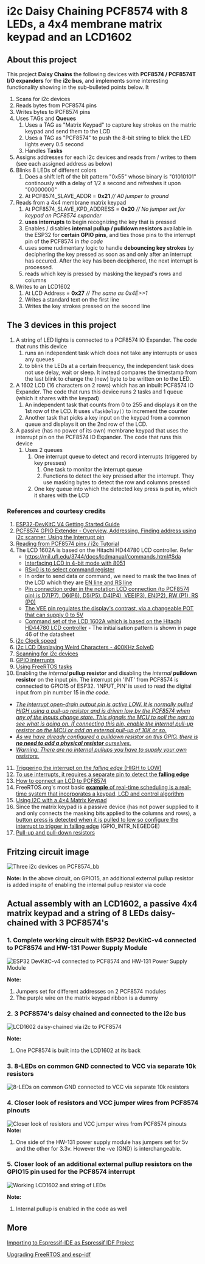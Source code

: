 # i2c Daisy Chaining PCF8574 with 8 LEDs, a 4x4 membrane matrix keypad and an LCD1602 

## About this project

This project __Daisy Chains__ the following devices with __PCF8574 / PCF8574T I/O expanders__ for the __i2c bus__, and implements some interesting functionality showing in the sub-bulleted points below. It 

1. Scans for i2c devices
2. Reads bytes from PCF8574 pins
3. Writes bytes to PCF8574 pins
4. Uses TAGs and __Queues__
	1. Uses a TAG as "Matrix Keypad" to capture key strokes on the matric keypad and send them to the LCD
 	2. Uses a TAG as "PCF8574" to push the 8-bit string to blick the LED lights every 0.5 second
  	3. Handles __Tasks__
5. Assigns addresses for each i2c devices and reads from / writes to them (see each assigned address as below)
6. Blinks 8 LEDs of different colors
	1. Does a shift left of the bit pattern "0x55" whose binary is "01010101" continously with a delay of 1/2 a second and refreshes it upon "00000000"
 	2. At PCF8574_SLAVE_ADDR = __0x21__ _// A0 jumper to ground_
7. Reads from a 4x4 membrane matrix keypad
	1. At PCF8574_SLAVE_KPD_ADDRESS = __0x20__ _// No jumper set for keypad on PCF8574 expander_
 	2. __uses interrupts__ to begin recognizing the key that is pressed
  	3. Enables / disables __internal pullup / pulldown resistors__ available in the ESP32 for __certain GPIO pins__, and ties those pins to the interrupt pin of the PCF8574 in _the code_
 	4. uses some rudimentary logic to handle __debouncing key strokes__ by deciphering the key pressed as soon as and only after an interrupt has occured. After the key has been deciphered, the next interrupt is processed.
  	5. reads which key is pressed by masking the keypad's rows and columns 
8. Writes to an LCD1602
	1. At LCD Address = __0x27__ _// The same as 0x4E>>1_
	2. Writes a standard text on the first line
 	3. Writes the key strokes pressed on the second line


## The 3 devices in this project
1. A string of LED lights is connected to a PCF8574 IO Expander. The code that runs this device
	1. runs an independent task which does not take any interrupts or uses any queues
 	1. to blink the LEDs at a certain frequency, the independent task does not use delay, wait or sleep. It instead compares the timestamp from the last blink to change the (new) byte to be written on to the LED.
1. A 1602 LCD (16 characters on 2 rows) which has an inbuilt PCF8574 IO Expander. The code that runs this device runs 2 tasks and 1 queue (which it shares with the keypad)
	1. An independent task that counts from 0 to 255 and displays it on the 1st row of the LCD. It uses `vTaskDelay()` to increment the counter
 	1. Another task that picks a key input on the keypad from a common queue and displays it on the 2nd row of the LCD.
1. A passive (has no power of its own) membrane keypad that uses the interrupt pin on the PCF8574 IO Expander. The code that runs this device
	1. Uses 2 queues
 		1. One interrupt queue to detect and record interrupts (triggered by key presses)
     		1. One task to monitor the interrupt queue
     		1. Functions to detect the key pressed after the interrupt. They use masking bytes to detect the row and columns pressed
		1. One key queue into which the detected key press is put in, which it shares with the LCD


 
### References and courtesy credits
1. [ESP32-DevKitC V4 Getting Started Guide](https://docs.espressif.com/projects/esp-idf/en/v3.3/get-started/get-started-devkitc.html)
2. [PCF8574 GPIO Extender - Overview, Addressing, Finding address using i2c scanner, Using the Interrupt pin](https://how-to-videos.wonderhowto.com/forum/pcf8574-gpio-extender-with-arduino-and-nodemcu-0192441/)
3. [Reading from PCF8574 pins / i2c Tutorial](https://embeddedexplorer.com/esp32-i2c-tutorial/)
4. The LCD 1602A is based on the Hitachi HD44780 LCD controller. Refer
   - https://mil.ufl.edu/3744/docs/lcdmanual/commands.html#Sda 
   - [Interfacing LCD in 4-bit mode with 8051](https://exploreembedded.com/wiki/Interfacing_LCD_in_4-bit_mode_with_8051)
   - [RS=0 is to select command register](https://blog.embeddedexpert.io/?p=600)
   - In order to send data or command, we need to mask the two lines of the LCD which they are [EN line and RS line](https://blog.embeddedexpert.io/?p=655)
   - [Pin connection order in the notation LCD connection (to PCF8574 pin) is D7(P7), D6(P6), D5(P5), D4(P4), VEE(P3), EN(P2), RW (P1), RS (P0)](https://www.instructables.com/HD44780-LCD-to-I2C-adapter-board-for-the-Bus-Pirat/)
   - [The VEE pin regulates the display's contrast, via a changeable POT that can supply 0 to 5V](https://www.elprocus.com/lcd-16x2-pin-configuration-and-its-working/)
   - [Command set of the LCD 1602A which is based on the Hitachi HD44780 LCD controller](https://www.sparkfun.com/datasheets/LCD/HD44780.pdf) - The initialisation pattern is shown in page 46 of the datasheet
5. [i2c Clock speed](https://www.i2c-bus.org/speed/)
6. [i2c LCD Displaying Weird Characters - 400KHz SolveD](https://arduino.stackexchange.com/questions/19150/i2c-lcd-displaying-weird-characters)
7. [Scanning for i2c devices](https://gist.github.com/herzig/8d4c13d8b81a77ac86481c6c1306bb12)
8. [GPIO interrupts](https://esp32tutorials.com/esp32-gpio-interrupts-esp-idf/)
9. [Using FreeRTOS tasks](https://stackoverflow.com/questions/63634917/freertos-task-should-not-return-esp32)
10. Enabling the _internal_ __pullup resistor__ and disabling the  _internal_ __pulldown resistor__ on the input pin. The interrupt pin 'INT' from PCF8574 is connected to GPIO15 of ESP32. ‘INPUT_PIN’ is used to read the digital input from pin number 15 in _the code_.
   - [_The interrupt open-drain output pin is active LOW.  It is normally pulled HIGH using a pull-up resistor and is driven low by the PCF8574 when any of the inputs change state. This signals the MCU to poll the part to see what is going on. If connecting this pin, enable the internal pull-up resistor on the MCU or add an external pull-up of 10K or so._](https://www.mischianti.org/2019/01/02/pcf8574-i2c-digital-i-o-expander-fast-easy-usage/)
   - [_As we have already configured a pulldown resistor on this GPIO, there is __no need to add a physical resistor__ ourselves._](https://esp32tutorials.com/esp32-gpio-interrupts-esp-idf/)
   - [_Warning: There are no internal pullups you have to supply your own resistors._](https://www.best-microcontroller-projects.com/pcf8574.html)
11. [Triggering the interrupt on the _falling edge_ (HIGH to LOW)](https://www.best-microcontroller-projects.com/pcf8574.html)
12. [To use interrupts, it requires a separate pin to detect the __falling edge__](https://arduino.stackexchange.com/questions/85914/keypad-pin-as-an-interrupt-wiring-or-programming)
13. [How to connect an LCD to PCF8574](https://controllerstech.com/i2c-in-esp32-esp-idf-lcd-1602/)
14. FreeRTOS.org's most basic [__example__ of real-time scheduling is a real-time system that incorporates a keypad, LCD and control algorithm](https://freertos.org/Documentation/01-FreeRTOS-quick-start/01-Beginners-guide/01-RTOS-fundamentals#example)
15. [Using I2C with a 4×4 Matrix Keypad](https://www.makeriot2020.com/index.php/2020/10/05/using-i2c-with-a-4x4-matrix-keypad/)
16. Since the matrix keypad is a passive device (has not power supplied to it and only connects the masking bits applied to the columns and rows), a [button press is detected when it is pulled to low so configure the interrupt to trigger in falling edge](https://community.infineon.com/t5/PSOC-5-3-1/Matrix-keypad-component-interrupt-and-last-row-last-column-key-missing-problem/td-p/353688#.) (GPIO_INTR_NEGEDGE)
17. [Pull-up and pull-down resistors](https://www.electrosoftcloud.com/en/arduino-pull-up-pull-down-resistors/)  


## Fritzing circuit image
![Three i2c devices on PCF8574_bb](Three%20i2c%20devices%20on%20PCF8574_bb.png)

__Note:__ In the above circuit, on GPIO15, an additional external pullup resistor is added inspite of enabling the internal pullup resistor via code


## Actual assembly with an LCD1602, a passive 4x4 matrix keypad and a string of 8 LEDs daisy-chained with 3 PCF8574's

### 1. Complete working circuit with ESP32 DevKitC-v4 connected to PCF8574 and HW-131 Power Supply Module
![ESP32 DevKitC-v4 connected to PCF8574 and HW-131 Power Supply Module](20221106_1845-1.jpg)

__Note:__ 
1. Jumpers set for different addresses on 2 PCF8574 modules
2. The purple wire on the matrix keypad ribbon is a dummy


### 2. 3 PCF8574's daisy chained and connected to the i2c bus
![LCD1602 daisy-chained via i2c to PCF8574](20221106_1845-2.jpg)

__Note:__ 
1. One PCF8574 is built into the LCD1602 at its back


### 3. 8-LEDs on common GND connected to VCC via separate 10k resistors
![8-LEDs on common GND connected to VCC via separate 10k resistors](20221106_1845-3.jpg)


### 4. Closer look of resistors and VCC jumper wires from PCF8574 pinouts
![Closer look of resistors and VCC jumper wires from PCF8574 pinouts](20221106_1845-4.jpg)
__Note:__ 
1. One side of the HW-131 power supply module has jumpers set for 5v and the other for 3.3v. However the -ve (GND) is interchangeable.

### 5. Closer look of an additional external pullup resistors on the GPIO15 pin used for the PCF8574 interrupt
![Working LCD1602 and string of LEDs](20221106_1845-5.jpg)

__Note:__ 
1. Internal pullup is enabled in the code as well

## More

[Importing to Espressif-IDE as Espressif IDF Project](Importing%20to%20Espressif-IDE%20as%20Espressif%20IDF%20Project.md)

[Upgrading FreeRTOS and esp-idf](Upgrading%20FreeRTOS%20and%20esp-idf.md)
